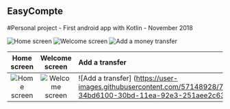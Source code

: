 ## EasyCompte
#Personal project - First android app with Kotlin - November 2018

![Home screen](https://user-images.githubusercontent.com/57148928/71840303-5a4a6a80-30bd-11ea-8183-f21a2c92a070.jpg) ![Welcome screen](https://user-images.githubusercontent.com/57148928/71840283-4ef73f00-30bd-11ea-9996-7273433364d4.jpg) ![Add a money transfer](https://user-images.githubusercontent.com/57148928/71840246-34bd6100-30bd-11ea-92e3-251aee2c63a1.jpg)

Home screen                |            Welcome screen |  Add a transfer
:-------------------------:|:-------------------------:|:------------------------------------
![Home screen](https://user-images.githubusercontent.com/57148928/71840303-5a4a6a80-30bd-11ea-8183-f21a2c92a070.jpg)  |  ![Welcome screen](https://user-images.githubusercontent.com/57148928/71840283-4ef73f00-30bd-11ea-9996-7273433364d4.jpg) | ![Add a transfer] (https://user-images.githubusercontent.com/57148928/71840246-34bd6100-30bd-11ea-92e3-251aee2c63a1.jpg)
